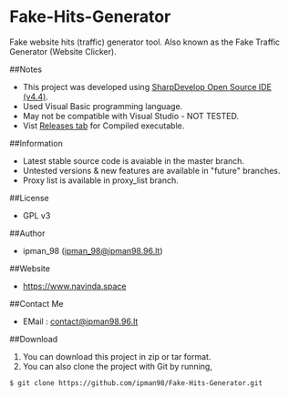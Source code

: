 # Fake-Hits-Generator
Fake website hits (traffic) generator tool. Also known as the Fake Traffic Generator (Website Clicker).

##Notes
- This project was developed using [SharpDevelop Open Source IDE (v4.4)](http://www.icsharpcode.net/OpenSource/SD/Download/).
- Used Visual Basic programming language.
- May not be compatible with Visual Studio - NOT TESTED.
- Vist [Releases tab](https://github.com/ipman98/Fake-Hits-Generator/releases) for Compiled executable.

##Information
- Latest stable source code is avaiable in the master branch. 
- Untested versions & new features are available in "future" branches.
- Proxy list is available in proxy_list branch.

##License
- GPL v3

##Author
- ipman_98 (ipman_98@ipman98.96.lt)

##Website
- https://www.navinda.space

##Contact Me
- EMail : contact@ipman98.96.lt

##Download
1. You can download this project in zip or tar format.
2. You can also clone the project with Git by running,

```git
$ git clone https://github.com/ipman98/Fake-Hits-Generator.git
```
